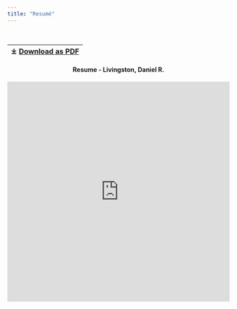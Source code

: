 ```yaml
---
title: "Resumé"
---
```


<br/>

| ⤓ [Download as PDF](/livingston_cv_march2021.pdf) |
| ------------------------------------------------- |

<div style="text-align:center">
    <h4>Resume - Livingston, Daniel R.</h4>
        <iframe
            src="https://docs.google.com/viewer?url=https://daniel-livingston.com/livingston_cv_march2021.pdf&embedded=true" 
            frameborder="0" 
            height="500px" 
            width="100%">
        </iframe>
  </div>